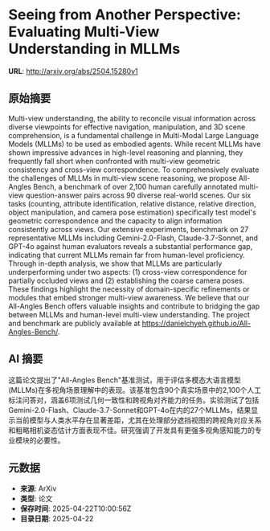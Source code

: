 # Seeing from Another Perspective: Evaluating Multi-View Understanding in MLLMs

**URL**: http://arxiv.org/abs/2504.15280v1

## 原始摘要

Multi-view understanding, the ability to reconcile visual information across
diverse viewpoints for effective navigation, manipulation, and 3D scene
comprehension, is a fundamental challenge in Multi-Modal Large Language Models
(MLLMs) to be used as embodied agents. While recent MLLMs have shown impressive
advances in high-level reasoning and planning, they frequently fall short when
confronted with multi-view geometric consistency and cross-view correspondence.
To comprehensively evaluate the challenges of MLLMs in multi-view scene
reasoning, we propose All-Angles Bench, a benchmark of over 2,100 human
carefully annotated multi-view question-answer pairs across 90 diverse
real-world scenes. Our six tasks (counting, attribute identification, relative
distance, relative direction, object manipulation, and camera pose estimation)
specifically test model's geometric correspondence and the capacity to align
information consistently across views. Our extensive experiments, benchmark on
27 representative MLLMs including Gemini-2.0-Flash, Claude-3.7-Sonnet, and
GPT-4o against human evaluators reveals a substantial performance gap,
indicating that current MLLMs remain far from human-level proficiency. Through
in-depth analysis, we show that MLLMs are particularly underperforming under
two aspects: (1) cross-view correspondence for partially occluded views and (2)
establishing the coarse camera poses. These findings highlight the necessity of
domain-specific refinements or modules that embed stronger multi-view
awareness. We believe that our All-Angles Bench offers valuable insights and
contribute to bridging the gap between MLLMs and human-level multi-view
understanding. The project and benchmark are publicly available at
https://danielchyeh.github.io/All-Angles-Bench/.


## AI 摘要

这篇论文提出了"All-Angles Bench"基准测试，用于评估多模态大语言模型(MLLMs)在多视角场景理解中的表现。该基准包含90个真实场景中的2,100个人工标注问答对，涵盖6项测试几何一致性和跨视角对齐能力的任务。实验测试了包括Gemini-2.0-Flash、Claude-3.7-Sonnet和GPT-4o在内的27个MLLMs，结果显示当前模型与人类水平存在显著差距，尤其在处理部分遮挡视图的跨视角对应关系和粗略相机姿态估计方面表现不佳。研究强调了开发具有更强多视角感知能力的专业模块的必要性。

## 元数据

- **来源**: ArXiv
- **类型**: 论文
- **保存时间**: 2025-04-22T10:00:56Z
- **目录日期**: 2025-04-22

